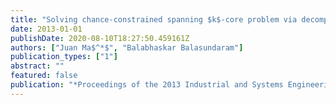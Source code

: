 ```yaml
---
title: "Solving chance-constrained spanning $k$-core problem via decomposition and integer programming"
date: 2013-01-01
publishDate: 2020-08-10T18:27:50.459161Z
authors: ["Juan Ma$^*$", "Balabhaskar Balasundaram"]
publication_types: ["1"]
abstract: ""
featured: false
publication: "*Proceedings of the 2013 Industrial and Systems Engineering Research Conference (ISERC 2013)*"
---
```


